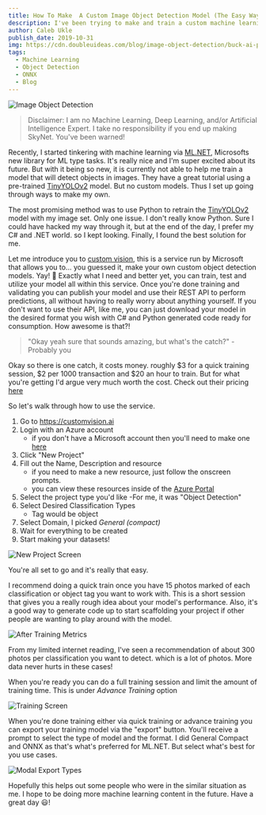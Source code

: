 ```yaml
---
title: How To Make  A Custom Image Object Detection Model (The Easy Way)
description: I've been trying to make and train a custom machine learning model for detecting specific objects in images. After some exploring, I found a massively easy way to do this. Here is my found solution to build, train, and output the model in the desired ML Format!
author: Caleb Ukle
publish_date: 2019-10-31
img: https://cdn.doubleuideas.com/blog/image-object-detection/buck-ai-predict.png?auto=format
tags:
  - Machine Learning
  - Object Detection
  - ONNX
  - Blog
---
```


![Image Object Detection](https://cdn.doubleuideas.com/blog/image-object-detection/buck-ai-predict.png?auto=format)

> Disclaimer: I am no Machine Learning, Deep Learning, and/or Artificial
> Intelligence Expert. I take no responsibility if you end up making SkyNet.
> You've been warned!

Recently, I started tinkering with machine learning via
[ML.NET](https://dotnet.microsoft.com/apps/machinelearning-ai/ml-dotnet),
Microsofts new library for ML type tasks. It's really nice and I'm super excited
about its future. But with it being so new, it is currently not able to help me
train a model that will detect objects in images. They have a great tutorial
using a pre-trained
[TinyYOLOv2](https://github.com/onnx/models/tree/master/vision/object_detection_segmentation/tiny_yolov2)
model. But no custom models. Thus I set up going through ways to make my own.

The most promising method was to use Python to retrain the
[TinyYOLOv2](https://github.com/onnx/models/tree/master/vision/object_detection_segmentation/tiny_yolov2)
model with my image set. Only one issue. I don't really know Python. Sure I
could have hacked my way through it, but at the end of the day, I prefer my C#
and .NET world. so I kept looking. Finally, I found the best solution for me.

Let me introduce you to [custom vision](https://customvision.ai), this is a
service run by Microsoft that allows you to... you guessed it, make your own
custom object detection models. Yay! 🎉 Exactly what I need and better yet, you
can train, test and utilize your model all within this service. Once you're done
training and validating you can publish your model and use their REST API to
perform predictions, all without having to really worry about anything yourself.
If you don't want to use their API, like me, you can just download your model in
the desired format you wish with C# and Python generated code ready for
consumption. How awesome is that?!

> "Okay yeah sure that sounds amazing, but what's the catch?" - Probably you

Okay so there is one catch, it costs money. roughly $3 for a quick training
session, $2 per 1000 transaction and $20 an hour to train. But for what you're
getting I'd argue very much worth the cost. Check out their pricing
[here](https://azure.microsoft.com/en-us/pricing/details/cognitive-services/custom-vision-service/)

So let's walk through how to use the service.

1. Go to https://customvision.ai
1. Login with an Azure account
   - if you don't have a Microsoft account then you'll need to make one
     [here](https://portal.azure.com/)
1. Click "New Project"
1. Fill out the Name, Description and resource
   - if you need to make a new resource, just follow the onscreen prompts.
   - you can view these resources inside of the
     [Azure Portal](https://portal.azure.com/)
1. Select the project type you'd like -For me, it was "Object Detection"
1. Select Desired Classification Types
   - Tag would be object
1. Select Domain, I picked _General (compact)_
1. Wait for everything to be created
1. Start making your datasets!

![New Project Screen](https://cdn.doubleuideas.com/blog/image-object-detection/new-resource-modal.png?auto=format)

You're all set to go and it's really that easy.

I recommend doing a quick train once you have 15 photos marked of each
classification or object tag you want to work with. This is a short session that
gives you a really rough idea about your model's performance. Also, it's a good
way to generate code up to start scaffolding your project if other people are
wanting to play around with the model.

![After Training Metrics](https://cdn.doubleuideas.com/blog/image-object-detection/custom-ai-metrics.png?auto=format)

From my limited internet reading, I've seen a recommendation of about 300 photos
per classification you want to detect. which is a lot of photos. More data never
hurts in these cases!

When you're ready you can do a full training session and limit the amount of
training time. This is under _Advance Training_ option

![Training Screen](https://cdn.doubleuideas.com/blog/image-object-detection/train-modal.png?auto=format)

When you're done training either via quick training or advance training you can
export your training model via the "export" button. You'll receive a prompt to
select the type of model and the format. I did General Compact and ONNX as
that's what's preferred for ML.NET. But select what's best for you use cases.

![Modal Export Types](https://cdn.doubleuideas.com/blog/image-object-detection/model-types.png?auto=format)

Hopefully this helps out some people who were in the similar situation as me. I
hope to be doing more machine learning content in the future. Have a great day
😃!
